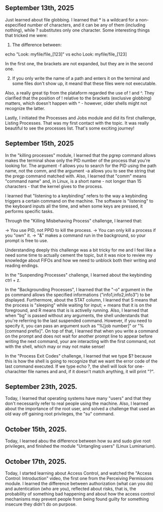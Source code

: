 ## September 13th, 2025 

Just learned about file globbing. I learned that * is a wildcard for a non-especified number of characters, and it can be any of them (including nothing), while ? substitutes only one character. Some interesting things that tricked me were:

1) The difference between:

echo "Look: myfile/file_[123]"
vs 
echo Look: myfile/file_[123]

In the first one, the brackets are not expanded, but they are in the second one.

2) If you only write the name of a path and enters it on the terminal and some files don't show up, it meand that these files were not executable. 

Also, a really great tip from the plataform regarded the use of ! and ^. They clarified that the position of ! relative to the brackets (exclusive globbing) matters, which doesn't happen with ^ - however, older shells might not recognize the latter.

Lastly, I initiated the Processes and Jobs module and did its first challenge, Listing Processes. That was my first contact with the topic. It was really beautiful to see the processes list. That's some exciting journey! 

## September 15th, 2025

In the "killing processes" module, I learned that the pgrep command allows makes the terminal show only the PID number of the process that you're looking for. The argument -f allows you to search for the PID using the path name, not the comm, and the argument -a allows you to see the string that the pregp command matched with. Also, I learned that "comm" means "command name" and, in Linux, is a short name - not longer than 15 characters - that the kernel gives to the process. 

I learned that "listening to a keybinding" refers to the way a keybinding triggers a certain command on the machine. The software is "listening" to the keyboard inputs all the time, and when some keys are pressed, it performs specific tasks. 

Through the "Killing Misbehaving Process" challenge, I learned that:

-> You use PID, not PPID to kill the process.
-> You can only kill a process if you "own" it. 
-> "&" makes a command run in the background, so your prompt is free to use. 

Understanding deeply this challenge was a bit tricky for me and I feel like a need some time to actually cement the topic, but it was nice to review my knowledge about FIFOs and how we need to unblock both their writing and reading endings. 

In the "Suspending Processes" challenge, I learned about the keybinding ctrl + z.

In the "Backgrounding Processes", I learned that the "-o" argument in the ps command allows the specified informations ("info1,info2,info3") to be displayed. 
Furthermore, about the STAT column, I learned that S means that the process is "sleeping" while waiting for input; + means that it is on the foreground, and R means that is is activelly running. 
Also, I learned that when "bg" is passed without any arguments, the shell understands that you're referring to the last suspended command. However, if you need to specify it, you can pass an argument such as "%[job number]" or "%[command prefix]". 
On top of that, I learned that when you write a command on the prompt and does not wait for another prompt line to appear before writing the next command, your are interacting with the first command, not with the shell, which may or may not make sense! 

In the "Process Exit Codes" challenge, I learned that we type $? because this is how the shell is going to recognize that we want the error code of the last command executed. If we type echo ?, the shell will look for one-charachter file names and and, if it doesn't match anything, it will print "?".

## September 23th, 2025. 

Today, I learned that operating systems have many "users" and that they don't necessarily refer to real people using the machine. Also, I learned about the importance of the root user, and solved a challenge that used an old way off gaining root privileges, the "su" command. 

## October 15th, 2025.

Today, I learned abou the difference between how su and sudo give root privileges, and finished the module "Untangling users" (Linux Luminarium).

## October 17th, 2025. 

Today, I started learning about Access Control, and watched the "Access Control: Introduction" video, the first one from the Perceiving Permissions module. I learned the difference between authorization (what can you do) and autentication (who are you), reflected about risks, that is, the probability of something bad happening and about how the access control mechanisms may prevent people from being found guilty for something insecure they didn't do on purpose.

